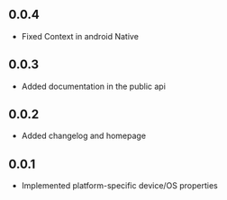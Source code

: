 ## 0.0.4

- Fixed Context in android Native

## 0.0.3

- Added documentation in the public api

## 0.0.2

- Added changelog and homepage

## 0.0.1

- Implemented platform-specific device/OS properties